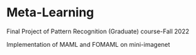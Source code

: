 # Meta-Learning
Final Project of Pattern Recognition (Graduate) course-Fall 2022

Implementation of MAML and FOMAML on mini-imagenet
